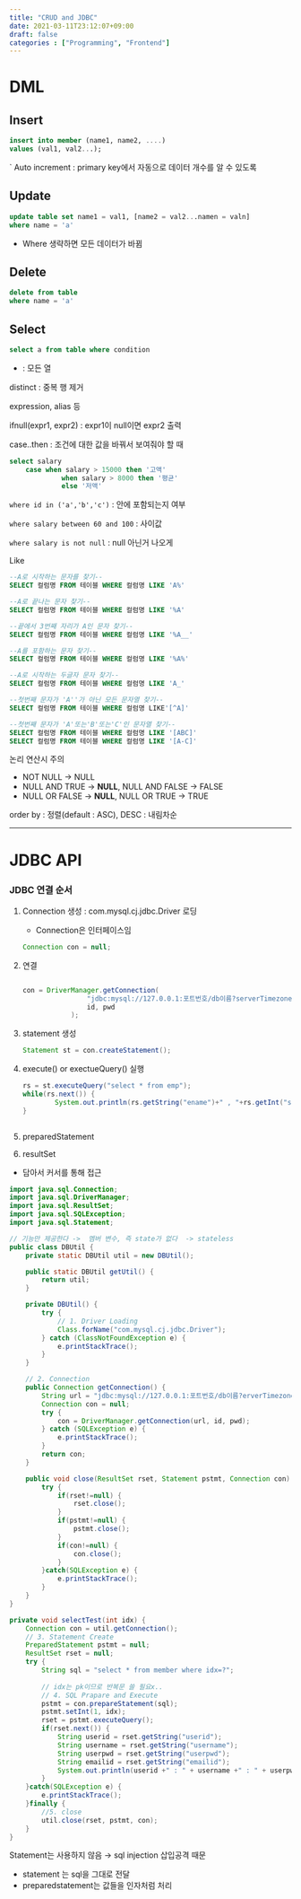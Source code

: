 ```yaml
---
title: "CRUD and JDBC"
date: 2021-03-11T23:12:07+09:00
draft: false
categories : ["Programming", "Frontend"]
---
```


# DML

## Insert

```sql
insert into member (name1, name2, ....)
values (val1, val2...);
```

` Auto increment : primary key에서 자동으로 데이터 개수를 알 수 있도록

## Update

```sql
update table set name1 = val1, [name2 = val2...namen = valn]
where name = 'a'
```

- Where 생략하면 모든 데이터가 바뀜

## Delete

```sql
delete from table
where name = 'a'
```

## Select

```sql
select a from table where condition
```

 * : 모든 열

distinct : 중복 행 제거

expression, alias 등

ifnull(expr1, expr2) : expr1이 null이면 expr2 출력

case..then : 조건에 대한 값을 바꿔서 보여줘야 할 때

```sql
select salary
	case when salary > 15000 then '고액'
			 when salary > 8000 then '평균'
			 else '저액'
```

`where id in ('a','b','c')` : 안에 포함되는지 여부

`where salary between 60 and 100` : 사이값 

`where salary is not null` : null 아닌거 나오게 

Like

```sql
--A로 시작하는 문자를 찾기--
SELECT 컬럼명 FROM 테이블 WHERE 컬럼명 LIKE 'A%'

--A로 끝나는 문자 찾기--
SELECT 컬럼명 FROM 테이블 WHERE 컬럼명 LIKE '%A'

--끝에서 3번째 자리가 A인 문자 찾기--
SELECT 컬럼명 FROM 테이블 WHERE 컬럼명 LIKE '%A__'

--A를 포함하는 문자 찾기--
SELECT 컬럼명 FROM 테이블 WHERE 컬럼명 LIKE '%A%'

--A로 시작하는 두글자 문자 찾기--
SELECT 컬럼명 FROM 테이블 WHERE 컬럼명 LIKE 'A_'

--첫번째 문자가 'A''가 아닌 모든 문자열 찾기--
SELECT 컬럼명 FROM 테이블 WHERE 컬럼명 LIKE'[^A]'

--첫번째 문자가 'A'또는'B'또는'C'인 문자열 찾기--
SELECT 컬럼명 FROM 테이블 WHERE 컬럼명 LIKE '[ABC]'
SELECT 컬럼명 FROM 테이블 WHERE 컬럼명 LIKE '[A-C]'
```

논리 연산시 주의

- NOT NULL → NULL
- NULL AND TRUE → **NULL**,  NULL AND FALSE → FALSE
- NULL OR FALSE → **NULL**, NULL OR TRUE → TRUE

order by : 정렬(default : ASC), DESC : 내림차순

---

# JDBC API

### JDBC 연결 순서

1. Connection  생성 : com.mysql.cj.jdbc.Driver 로딩
    - Connection은 인터페이스임

    ```java
    Connection con = null;
    ```

2. 연결

    ```java

    con = DriverManager.getConnection(
    				"jdbc:mysql://127.0.0.1:포트번호/db이름?serverTimezone=UTC&useUniCode=yes&characterEncoding=UTF-8", 
    				id, pwd
    			);
    ```

3. statement 생성

    ```java
    Statement st = con.createStatement();
    ```

4. execute() or exectueQuery() 실행

    ```java
    rs = st.executeQuery("select * from emp");
    while(rs.next()) {
    		System.out.println(rs.getString("ename")+" , "+rs.getInt("sal"));
    }
     
    ```

5. preparedStatement
6. resultSet
- 담아서 커서를 통해 접근

```java
import java.sql.Connection;
import java.sql.DriverManager;
import java.sql.ResultSet;
import java.sql.SQLException;
import java.sql.Statement;

// 기능만 제공한다 ->  멤버 변수, 즉 state가 없다  -> stateless
public class DBUtil {
	private static DBUtil util = new DBUtil();

	public static DBUtil getUtil() {
		return util;
	}

	private DBUtil() {
		try {
			// 1. Driver Loading
			Class.forName("com.mysql.cj.jdbc.Driver");
		} catch (ClassNotFoundException e) {
			e.printStackTrace();
		}
	}

	// 2. Connection
	public Connection getConnection() {
		String url = "jdbc:mysql://127.0.0.1:포트번호/db이름?erverTimezone=UTC&useUniCode=yes&characterEncoding=UTF-8";
		Connection con = null;
		try {
			con = DriverManager.getConnection(url, id, pwd);
		} catch (SQLException e) {
			e.printStackTrace();
		}
		return con;
	}

	public void close(ResultSet rset, Statement pstmt, Connection con) {
		try {
			if(rset!=null) {
				rset.close();
			}
			if(pstmt!=null) {
				pstmt.close();
			}
			if(con!=null) {
				con.close();
			}
		}catch(SQLException e) {
			e.printStackTrace();
		}
	}
}

private void selectTest(int idx) {
	Connection con = util.getConnection();
	// 3. Statement Create
	PreparedStatement pstmt = null;
	ResultSet rset = null;
	try {
		String sql = "select * from member where idx=?";
			
		// idx는 pk이므로 반복문 쓸 필요x..
		// 4. SQL Prapare and Execute 
		pstmt = con.prepareStatement(sql);
		pstmt.setInt(1, idx);
		rset = pstmt.executeQuery();
		if(rset.next()) {
			String userid = rset.getString("userid");
			String username = rset.getString("username");
			String userpwd = rset.getString("userpwd");
			String emailid = rset.getString("emailid");
			System.out.println(userid +" : " + username +" : " + userpwd+" : " + emailid);
		}
	}catch(SQLException e) {
		e.printStackTrace();
	}finally {
		//5. close
		util.close(rset, pstmt, con);
	}
}

```

Statement는 사용하지 않음 → sql injection 삽입공격 때문

- statement 는 sql을 그대로 전달
- preparedstatement는 값들을 인자처럼 처리